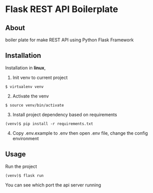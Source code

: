 # Flask REST API Boilerplate

## About

boiler plate for make REST API using Python Flask Framework


## Installation

Installation in **linux**,

1. Init venv to current project

```
$ virtualenv venv
```

2. Activate the venv

```
$ source venv/bin/activate
```

3. Install project dependency based on requirements

```
(venv)$ pip install -r requirements.txt
```


4. Copy .env.example to .env then open .env file, change the config environment



## Usage

Run the project

```
(venv)$ flask run
```

You can see which port the api server running
